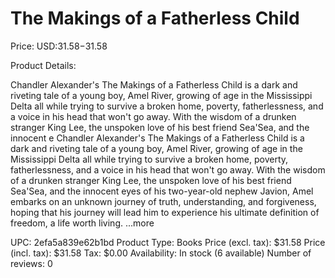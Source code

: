 # The Makings of a Fatherless Child

Price: USD:$31.58-$31.58

Product Details:

Chandler Alexander's The Makings of a Fatherless Child is a dark and riveting tale of a young boy, Amel River, growing of age in the Mississippi Delta all while trying to survive a broken home, poverty, fatherlessness, and a voice in his head that won't go away. With the wisdom of a drunken stranger King Lee, the unspoken love of his best friend Sea'Sea, and the innocent e Chandler Alexander's The Makings of a Fatherless Child is a dark and riveting tale of a young boy, Amel River, growing of age in the Mississippi Delta all while trying to survive a broken home, poverty, fatherlessness, and a voice in his head that won't go away. With the wisdom of a drunken stranger King Lee, the unspoken love of his best friend Sea'Sea, and the innocent eyes of his two-year-old nephew Javion, Amel embarks on an unknown journey of truth, understanding, and forgiveness, hoping that his journey will lead him to experience his ultimate definition of freedom, a life worth living. ...more

UPC: 2efa5a839e62b1bd
Product Type: Books
Price (excl. tax): $31.58
Price (incl. tax): $31.58
Tax: $0.00
Availability: In stock (6 available)
Number of reviews: 0
